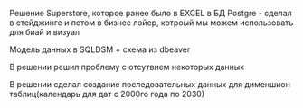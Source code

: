 

Решение Superstore, которое ранее было в EXCEL в БД Postgre - сделал в стейджинге и потом в бизнес лэйер, котроый мы можем использовать для биай и визуал


Модель данных в SQLDSM + схема из dbeaver


В решении решил проблему с отсутвием некоторых данных


В решении сделал создание последовательных данных для дименшион таблиц(календарь для дат с 2000го года по 2030)
